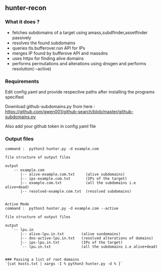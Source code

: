 ## hunter-recon 

### What it does ? 
 - fetches subdomains of a target using amass,subdfinder,assetfinder passively
 - resolves the found subdomains 
 - queries tls.bufferover.run API for IPs 
 - merges IP found by bufferove API and massdns 
 - uses httpx for finding alive domains
 - performs permutations and alterations using dnsgen and performs resolution(--active)

 
 ### Requirements
Edit config.yaml and provide respective paths after installing the programs specified 

Download github-subdomains.py from here : https://github.com/gwen001/github-search/blob/master/github-subdomains.py

Also add your github token in config.yaml file


 ### Output files
 
 ```
 command :  python3 hunter.py -d example.com
 
 file structure of output files
 
 output
     -- example.com
        |-- alive-example.com.txt     (alive subdomains)
        |-- ips-example.com.txt       (IPs of the target)
        |-- example.com.txt           (all the subdomains i.e alive+dead)
        |-- resolved-example.com.txt  (resolved subdomains)


Active Mode
command :  python3 hunter.py -d example.com --active

file structure of output files

output
    `-- lpu.in
        |-- alive-lpu.in.txt        (alive sundomains)
        |-- dns-active-lpu.in.txt   (resolved alterations of domains)
        |-- ips-lpu.in.txt          (IPs of the target)
        `-- lpu.in.txt              (all the subdomains i.e alive+dead)


### Passing a list of root domains
`{cat hosts.txt | xargs -I % python3 hunter.py -d % }`






 ```